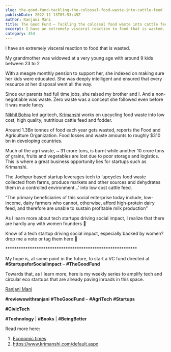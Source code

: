 ```yaml
---
slug: the-good-fund-tackling-the-colossal-food-waste-into-cattle-feed
publishDate: 2022-11-13T05:53:45Z
author: Ranjani Mani
title: The Good Fund – Tackling the colossal food waste into cattle feed 
excerpt: I have an extremely visceral reaction to food that is wasted. My grandmother was widowed at a very young age with around 9 kids between 23 to 2 With a meagre monthly pension to support her, she indexed on making sure her kids were educated. She was deeply intelligent and ensured that every resource at  ... 
category: 454
---
```


I have an extremely visceral reaction to food that is wasted.

My grandmother was widowed at a very young age with around 9 kids between 23 to 2

With a meagre monthly pension to support her, she indexed on making sure her kids were educated. She was deeply intelligent and ensured that every resource at her disposal went all the way.

Since our parents had full time jobs, she raised my brother and I. And a non-negotiable was waste. Zero waste was a concept she followed even before it was made fancy.

[Nikhil Bohra](https://www.linkedin.com/feed/#) led agritech, [Krimanshi](https://www.linkedin.com/feed/#) works on upcycling food waste into low cost, high quality, nutritious cattle feed and fodder.

Around 1.3Bn tonnes of food each year gets wasted, reports the Food and Agriculture Organization. Food losses and waste amounts to roughly $310 bn in developing countries.

Much of the agri waste, \~ 31 crore tons, is burnt while another 10 crore tons of grains, fruits and vegetables are lost due to poor storage and logistics. This is where a great business opportunity lies for startups such as Krimanshi.

The Jodhpur based startup leverages tech to ‘upcycles food waste collected from farms, produce markets and other sources and dehydrates them in a controlled environment…’ into low cost cattle feed.

“The primary beneficiaries of this social enterprise today include, low-income, dairy farmers who cannot, otherwise, afford high-protein dairy feed, and therefore are unable to sustain profitable milk production”

As I learn more about tech startups driving social impact, I realize that there are hardly any with women founders 🙂

Know of a tech startup driving social impact, especially backed by women? drop me a note or tag them here 🙂

\*\*\*\*\*\*\*\*\*\*\*\*\*\*\*\*\*\*\*\*\*\*\*\*\*\*\*\*\*\*\*\*\*\*\*\*\*\*\*\*\*\*\*\*\*\*\*\*\*\*\*\*\*\*\*\*\*\*\*

My hope is, at some point in the future, to start a VC fund directed at **#StartupsforSocialImpact** – **#TheGoodFund**

Towards that, as I learn more, here is my weekly series to amplify tech and circular eco startups that are already paving inroads in this space.

[Ranjani Mani](https://www.linkedin.com/feed/#)

**#reviewswithranjani** **#TheGoodFund** – **#AgriTech** **#Startups**

**#CivicTech**

**#Technology** | **#Books** | **#BeingBetter**

Read more here:

1. [Economic times](https://m.economictimes.com/small-biz/startups/features/for-krimanshi-technologies-1-3-billion-tonnes-of-global-food-waste-offers-great-business-opportunity/articleshow/74110353.cms)
2. https://www.krimanshi.com/default.aspx
